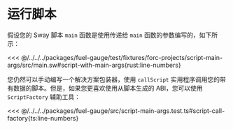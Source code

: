 # 运行脚本

假设您的 Sway 脚本 `main` 函数是使用传递给 `main` 函数的参数编写的，如下所示：

<<< @/../../../packages/fuel-gauge/test/fixtures/forc-projects/script-main-args/src/main.sw#script-with-main-args{rust:line-numbers}

您仍然可以手动编写一个解决方案包装器，使用 `callScript` 实用程序调用您的带有数据的脚本。但是，如果您更喜欢使用从脚本生成的 ABI，您可以使用 `ScriptFactory` 辅助工具：

<<< @/../../../packages/fuel-gauge/src/script-main-args.test.ts#script-call-factory{ts:line-numbers}
